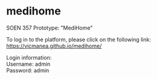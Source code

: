 # medihome
SOEN 357 Prototype: "MediHome"

To log in to the platform, please click on the following link:
https://vicmanea.github.io/medihome/

Login information: <br>
Username: admin <br>
Password: admin 
